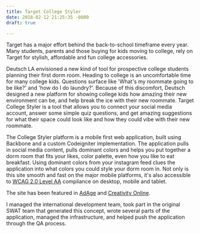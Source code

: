 ```yaml
---
title: Target College Styler
date: 2018-02-12 21:25:35 -0800
draft: true

---
```

Target has a major effort behind the back-to-school timeframe every year. Many students, parents and those buying for kids moving to college, rely on Target for stylish, affordable and fun college accessories.

Deutsch LA envisioned a new kind of tool for prospective college students planning their first dorm room. Heading to college is an uncomfortable time for many college kids. Questions surface like 'What's my roommate going to be like?' and 'how do I do laundry?'. Because of this discomfort, Deutsch designed a new platform for showing college kids how amazing their new environment can be, and help break the ice with their new roommate. Target College Styler is a tool that allows you to connect your social media account, answer some simple quiz questions, and get amazing suggestions for what their space could look like and how they could vibe with their new roommate.

The College Styler platform is a mobile first web application, built using Backbone and a custom Codeigniter implementation. The application pulls in social media content, pulls dominant colors and helps you put together a dorm room that fits your likes, color palette, even how you like to eat breakfast. Using dominant colors from your instagram feed clues the application into what colors you could style your dorm room in. Not only is this site smooth and fast on the major mobile platforms, it's also accessible to [WCAG 2.0 Level AA](http://www.w3.org/WAI/intro/wcag) compliance on desktop, mobile and tablet.

The site has been featured in [AdAge](http://adage.com/article/acxiom/target-taps-millenial-market-back-school-push/299675/) and [Creativity Online](http://creativity-online.com/work/target-made-for-u-college-styler/42845).

I managed the international development team, took part in the original SWAT team that generated this concept, wrote several parts of the application, managed the infrastructure, and helped push the application through the QA process.